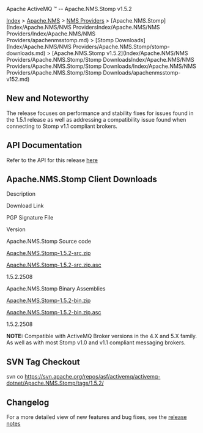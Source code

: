 Apache ActiveMQ ™ -- Apache.NMS.Stomp v1.5.2 

[Index](index.html) > [Apache.NMS](Index/apacheIndex/Overview/nms.md) > [NMS Providers](Index/Apache.NMS/nms-providers.md) > [Apache.NMS.Stomp](Index/Apache.NMS/NMS ProvidersIndex/Apache.NMS/NMS Providers/Index/Apache.NMS/NMS Providers/apachenmsstomp.md) > [Stomp Downloads](Index/Apache.NMS/NMS Providers/Apache.NMS.Stomp/stomp-downloads.md) > [Apache.NMS.Stomp v1.5.2](Index/Apache.NMS/NMS Providers/Apache.NMS.Stomp/Stomp DownloadsIndex/Apache.NMS/NMS Providers/Apache.NMS.Stomp/Stomp Downloads/Index/Apache.NMS/NMS Providers/Apache.NMS.Stomp/Stomp Downloads/apachenmsstomp-v152.md)

New and Noteworthy
------------------

The release focuses on performance and stability fixes for issues found in the 1.5.1 release as well as addressing a compatibility issue found when connecting to Stomp v1.1 compliant brokers.

API Documentation
-----------------

Refer to the API for this release [here](nms-Index/Site/NavigationIndex/Site/Navigation/Index/Site/Navigation/api.md)

Apache.NMS.Stomp Client Downloads
---------------------------------

Description

Download Link

PGP Signature File

Version

Apache.NMS.Stomp Source code

[Apache.NMS.Stomp-1.5.2-src.zip](http://www.apache.org/dyn/closer.cgi/activemq/apache-nms/1.5.0/Apache.NMS.Stomp-1.5.2-src.zip)

[Apache.NMS.Stomp-1.5.2-src.zip.asc](http://www.apache.org/dyn/closer.cgi/activemq/apache-nms/1.5.0/Apache.NMS.Stomp-1.5.2-src.zip.asc)

1.5.2.2508

Apache.NMS.Stomp Binary Assemblies

[Apache.NMS.Stomp-1.5.2-bin.zip](http://www.apache.org/dyn/closer.cgi/activemq/apache-nms/1.5.0/Apache.NMS.Stomp-1.5.2-bin.zip)

[Apache.NMS.Stomp-1.5.2-bin.zip.asc](http://www.apache.org/dyn/closer.cgi/activemq/apache-nms/1.5.0/Apache.NMS.Stomp-1.5.2-bin.zip.asc)

1.5.2.2508

  

**NOTE:** Compatible with ActiveMQ Broker versions in the 4.X and 5.X family. As well as with most Stomp v1.0 and v1.1 compliant messaging brokers.

SVN Tag Checkout
----------------

svn co https://svn.apache.org/repos/asf/activemq/activemq-dotnet/Apache.NMS.Stomp/tags/1.5.2/

Changelog
---------

For a more detailed view of new features and bug fixes, see the [release notes](https://issues.apache.org/jira/secure/ReleaseNote.jspa?projectId=12311201&styleName=Html&version=12316156)


